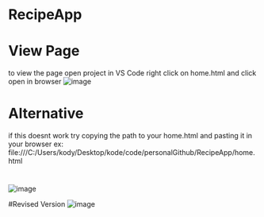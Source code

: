 # RecipeApp

# View Page
to view the page open project in VS Code
right click on home.html and click open in browser
![image](https://user-images.githubusercontent.com/72366575/206316293-fabe5b7f-8b07-4600-a000-ce4145ecd6eb.png)

# Alternative
if this doesnt work try copying the path to your home.html and pasting it in your browser
ex: file:///C:/Users/kody/Desktop/kode/code/personalGithub/RecipeApp/home.html

# 
![image](https://user-images.githubusercontent.com/72366575/206316561-e74c2849-31e5-4a0d-9d4a-b43f5d7bdad5.png)


#Revised Version
![image](https://user-images.githubusercontent.com/72366575/206883034-f1f18634-0432-4ba0-b3ce-4d8c1bd39cc4.png)
